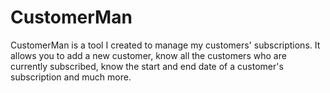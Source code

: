 # CustomerMan
CustomerMan is a tool I created to manage my customers' subscriptions. It allows you to add a new customer, know all the customers who are currently subscribed, know the start and end date of a customer's subscription and much more.
